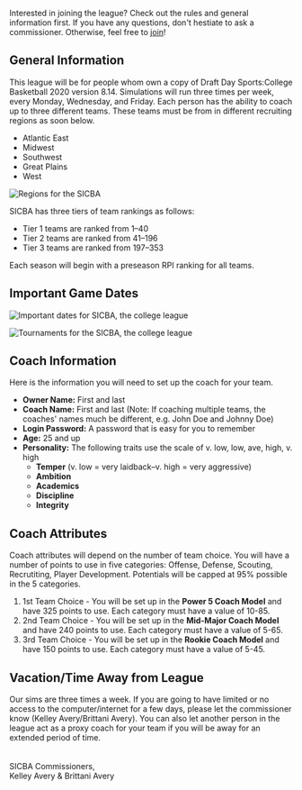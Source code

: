 Interested in joining the league? Check out the rules and general information first. If you have any questions, don't hestiate to ask a commissioner. Otherwise, feel free to [join](/join)!

## General Information

This league will be for people whom own a copy of Draft Day Sports:College Basketball 2020 version 8.14. Simulations will run three times per week, every Monday, Wednesday, and Friday. Each person has the ability to coach up to three different teams. These teams must be from in different recruiting regions as soon below.

- Atlantic East
- Midwest
- Southwest
- Great Plains
- West

![Regions for the SICBA](college-regions.png)

SICBA has three tiers of team rankings as follows:

- Tier 1 teams are ranked from 1–40
- Tier 2 teams are ranked from 41–196
- Tier 3 teams are ranked from 197–353

Each season will begin with a preseason RPI ranking for all teams.

## Important Game Dates

![Important dates for SICBA, the college league](college-dates.png)

![Tournaments for the SICBA, the college league](college-tournaments.png)

## Coach Information

Here is the information you will need to set up the coach for your team.

- **Owner Name:** First and last
- **Coach Name:** First and last (Note: If coaching multiple teams, the coaches' names much be different, e.g. John Doe and Johnny Doe)
- **Login Password:** A password that is easy for you to remember
- **Age:** 25 and up
- **Personality:** The following traits use the scale of v. low, low, ave, high, v. high
  - **Temper** (v. low = very laidback–v. high = very aggressive)
  - **Ambition**
  - **Academics**
  - **Discipline**
  - **Integrity**

## Coach Attributes

Coach attributes will depend on the number of team choice. You will have a number of points to use in five categories: Offense, Defense, Scouting, Recrutiting, Player Development. Potentials will be capped at 95% possible in the 5 categories.

1. 1st Team Choice - You will be set up in the **Power 5 Coach Model** and have 325 points to use. Each category must have a value of 10-85.
2. 2nd Team Choice - You will be set up in the **Mid-Major Coach Model** and have 240 points to use. Each category must have a value of 5-65.
3. 3rd Team Choice - You will be set up in the **Rookie Coach Model** and have 150 points to use. Each category must have a value of 5-45.

## Vacation/Time Away from League

Our sims are three times a week. If you are going to have limited or no access to the computer/internet for a few days, please let the commissioner know (Kelley Avery/Brittani Avery). You can also let another person in the league act as a proxy coach for your team if you will be away for an extended period of time.
\
\
\
SICBA Commissioners,\
Kelley Avery & Brittani Avery
